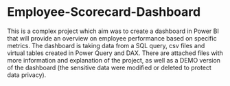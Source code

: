 # Employee-Scorecard-Dashboard
This is a complex project which aim was to create a dashboard in Power BI that will provide an overview on employee performance based on specific metrics. The dashboard is taking data from a SQL query, csv files and virtual tables created in Power Query and DAX. There are attached files with more information and explanation of the project, as well as a DEMO version of the dashboard (the sensitive data were modified or deleted to protect data privacy).
